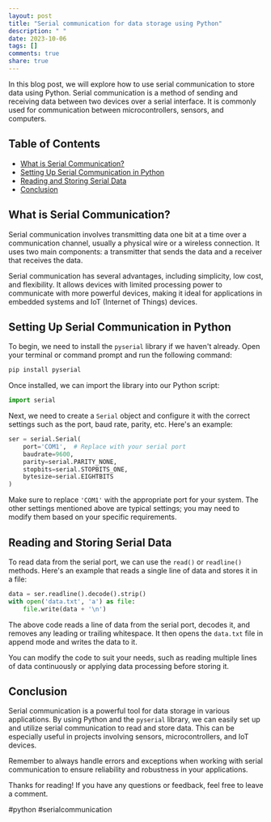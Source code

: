 ```yaml
---
layout: post
title: "Serial communication for data storage using Python"
description: " "
date: 2023-10-06
tags: []
comments: true
share: true
---
```


In this blog post, we will explore how to use serial communication to store data using Python. Serial communication is a method of sending and receiving data between two devices over a serial interface. It is commonly used for communication between microcontrollers, sensors, and computers.

## Table of Contents
- [What is Serial Communication?](#what-is-serial-communication)
- [Setting Up Serial Communication in Python](#setting-up-serial-communication-in-python)
- [Reading and Storing Serial Data](#reading-and-storing-serial-data)
- [Conclusion](#conclusion)

## What is Serial Communication?

Serial communication involves transmitting data one bit at a time over a communication channel, usually a physical wire or a wireless connection. It uses two main components: a transmitter that sends the data and a receiver that receives the data. 

Serial communication has several advantages, including simplicity, low cost, and flexibility. It allows devices with limited processing power to communicate with more powerful devices, making it ideal for applications in embedded systems and IoT (Internet of Things) devices.

## Setting Up Serial Communication in Python

To begin, we need to install the `pyserial` library if we haven't already. Open your terminal or command prompt and run the following command:

```python
pip install pyserial
```

Once installed, we can import the library into our Python script:

```python
import serial
```

Next, we need to create a `Serial` object and configure it with the correct settings such as the port, baud rate, parity, etc. Here's an example:

```python
ser = serial.Serial(
    port='COM1',  # Replace with your serial port
    baudrate=9600,
    parity=serial.PARITY_NONE,
    stopbits=serial.STOPBITS_ONE,
    bytesize=serial.EIGHTBITS
)
```

Make sure to replace `'COM1'` with the appropriate port for your system. The other settings mentioned above are typical settings; you may need to modify them based on your specific requirements.

## Reading and Storing Serial Data

To read data from the serial port, we can use the `read()` or `readline()` methods. Here's an example that reads a single line of data and stores it in a file:

```python
data = ser.readline().decode().strip()
with open('data.txt', 'a') as file:
    file.write(data + '\n')
```

The above code reads a line of data from the serial port, decodes it, and removes any leading or trailing whitespace. It then opens the `data.txt` file in append mode and writes the data to it.

You can modify the code to suit your needs, such as reading multiple lines of data continuously or applying data processing before storing it.

## Conclusion

Serial communication is a powerful tool for data storage in various applications. By using Python and the `pyserial` library, we can easily set up and utilize serial communication to read and store data. This can be especially useful in projects involving sensors, microcontrollers, and IoT devices.

Remember to always handle errors and exceptions when working with serial communication to ensure reliability and robustness in your applications.

Thanks for reading! If you have any questions or feedback, feel free to leave a comment.

#python #serialcommunication